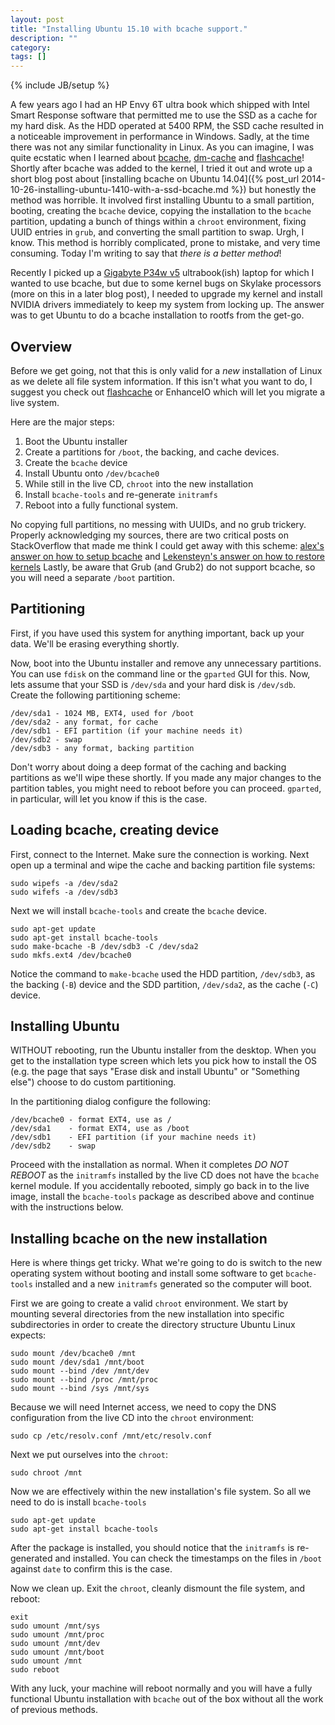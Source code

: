 ```yaml
---
layout: post
title: "Installing Ubuntu 15.10 with bcache support."
description: ""
category:
tags: []
---
```

{% include JB/setup %}

A few years ago I had an HP Envy 6T ultra book which shipped with
Intel Smart Response software that permitted me to use the SSD
as a cache for my hard disk.
As the HDD operated at 5400 RPM, the SSD cache resulted in a noticeable
improvement in performance in Windows.
Sadly, at the time there was not any similar functionality in Linux.
As you can imagine, I was quite ecstatic when I learned about
[bcache](https://bcache.evilpiepirate.org/),
[dm-cache](https://www.kernel.org/doc/Documentation/device-mapper/cache.txt) and
[flashcache](https://github.com/facebook/flashcache)!
Shortly after bcache was added to the kernel, I tried it out and
wrote up a short blog post about
[installing bcache on Ubuntu 14.04]({% post_url 2014-10-26-installing-ubuntu-1410-with-a-ssd-bcache.md %})
but honestly the method was horrible.
It involved first installing Ubuntu to a small partition, booting,
creating the `bcache` device, copying the installation to the `bcache`
partition, updating a bunch of things within a `chroot` environment,
fixing UUID entries in `grub`, and converting the small partition to
swap.
Urgh, I know. This method is horribly complicated, prone to mistake,
and very time consuming.
Today I'm writing to say that _there is a better method_!

Recently I picked up a
[Gigabyte P34w v5](http://www.gigabyte.com/products/product-page.aspx?pid=5708#kf) ultrabook(ish) laptop for which I wanted to use bcache,
but due to some kernel bugs on Skylake processors (more on
this in a later blog post), I needed to upgrade my kernel and install
NVIDIA drivers immediately to keep my system from locking up.
The answer was to get Ubuntu to do a bcache installation to rootfs
from the get-go.

## Overview

Before we get going, not that this is only valid for a *new* installation
of Linux as we delete all file system information. If this isn't what
you want to do, I suggest you check out
[flashcache](https://github.com/facebook/flashcache)
or EnhanceIO which will let you migrate a live system.

Here are the major steps:

1. Boot the Ubuntu installer
2. Create a partitions for `/boot`, the backing, and cache devices.
3. Create the `bcache` device
4. Install Ubuntu onto `/dev/bcache0`
5. While still in the live CD, `chroot` into the new installation
6. Install `bcache-tools` and re-generate `initramfs`
7. Reboot into a fully functional system.

No copying full partitions, no messing with UUIDs, and no grub trickery.
Properly acknowledging my sources, there are two critical posts on
StackOverflow that made me think I could get away with this scheme:
[alex's answer on how to setup bcache](http://askubuntu.com/questions/523817/how-to-setup-bcache) and
[Lekensteyn's answer on how to restore kernels](http://askubuntu.com/questions/28099/how-to-restore-a-system-after-accidentally-removing-all-kernels)
Lastly, be aware that Grub (and Grub2) do not support bcache, so you will
need a separate `/boot` partition.

## Partitioning

First, if you have used this system for anything important, back up
your data. We'll be erasing everything shortly.

Now, boot into the Ubuntu installer and remove any unnecessary
partitions.
You can use `fdisk` on the command line or the `gparted` GUI for this.
Now, lets assume that your SSD is `/dev/sda` and your hard disk is
`/dev/sdb`. Create the following partitioning scheme:

    /dev/sda1 - 1024 MB, EXT4, used for /boot
    /dev/sda2 - any format, for cache
    /dev/sdb1 - EFI partition (if your machine needs it)
    /dev/sdb2 - swap
    /dev/sdb3 - any format, backing partition

Don't worry about doing a deep format of the caching and backing
partitions as we'll wipe these shortly.
If you made any major changes to the partition tables, you might
need to reboot before you can proceed.
`gparted`, in particular, will let you know if this is the case.

## Loading bcache, creating device

First, connect to the Internet. Make sure the connection is working.
Next open up a terminal and wipe the cache and backing partition
file systems:

    sudo wipefs -a /dev/sda2
    sudo wifefs -a /dev/sdb3

Next we will install `bcache-tools` and create the `bcache` device.

    sudo apt-get update
    sudo apt-get install bcache-tools
    sudo make-bcache -B /dev/sdb3 -C /dev/sda2
    sudo mkfs.ext4 /dev/bcache0

Notice the command to `make-bcache` used the HDD partition, `/dev/sdb3`,
as the backing (`-B`) device and the SDD partition, `/dev/sda2`, as
the cache (`-C`) device.

## Installing Ubuntu

WITHOUT rebooting, run the Ubuntu installer from the desktop.
When you get to the installation type screen which lets you pick
how to install the OS (e.g. the page that says
"Erase disk and install Ubuntu" or "Something else") choose to do
custom partitioning.

In the partitioning dialog configure the following:

    /dev/bcache0 - format EXT4, use as /
    /dev/sda1    - format EXT4, use as /boot
    /dev/sdb1    - EFI partition (if your machine needs it)
    /dev/sdb2    - swap

Proceed with the installation as normal.
When it completes *DO NOT REBOOT* as the `initramfs` installed by the
live CD does not have the `bcache` kernel module.
If you accidentally rebooted, simply go back in to the live image,
install the `bcache-tools` package as described above and continue
with the instructions below.

## Installing bcache on the new installation

Here is where things get tricky.
What we're going to do is switch to the new operating system without
booting and install some software to get `bcache-tools` installed
and a new `initramfs` generated so the computer will boot.

First we are going to create a valid `chroot` environment.
We start by mounting several directories from the new installation
into specific subdirectories in order to create the directory structure
Ubuntu Linux expects:

    sudo mount /dev/bcache0 /mnt
    sudo mount /dev/sda1 /mnt/boot
    sudo mount --bind /dev /mnt/dev
    sudo mount --bind /proc /mnt/proc
    sudo mount --bind /sys /mnt/sys

Because we will need Internet access, we need to copy the DNS
configuration from the live CD into the `chroot` environment:

    sudo cp /etc/resolv.conf /mnt/etc/resolv.conf

Next we put ourselves into the `chroot`:

    sudo chroot /mnt

Now we are effectively within the new installation's file system.
So all we need to do is install `bcache-tools`

    sudo apt-get update
    sudo apt-get install bcache-tools

After the package is installed, you should notice that the `initramfs`
is re-generated and installed.
You can check the timestamps on the files in `/boot` against `date` to
confirm this is the case.

Now we clean up. Exit the `chroot`, cleanly dismount the file system,
and reboot:

    exit
    sudo umount /mnt/sys
    sudo umount /mnt/proc
    sudo umount /mnt/dev
    sudo umount /mnt/boot
    sudo umount /mnt
    sudo reboot

With any luck, your machine will reboot normally and you will have a
fully functional Ubuntu installation with `bcache` out of the box without
all the work of previous methods.
